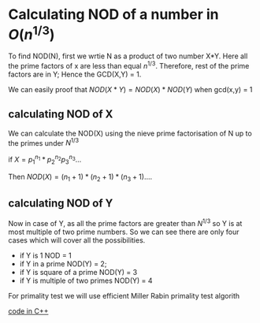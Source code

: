 
# Calculating NOD of a number in $O(n^{1/3})$
To find NOD(N), first we wrtie N as a product of two number X*Y. Here all the prime factors of x are less than equal $n^{1/3}$. Therefore, rest of the prime factors are in Y; Hence the GCD(X,Y) = 1. 

We can easily proof that $NOD(X * Y) = NOD(X) * NOD(Y)$ when gcd(x,y) = 1

## calculating NOD of X
We can calculate the NOD(X) using the nieve prime factorisation of N up to the primes under $N^{1/3}$ 

if $X = {p_1}^{n_1}*{p_2}^{n_2}{p_3}^{n_3}...$

Then $NOD(X) = ({n_1+1})*({n_2+1})*({n_3+1})....$

## calculating NOD of Y
Now in case of Y, as all the prime factors are greater than $N^{1/3}$ so Y is at most multiple of two prime numbers.
So we can see there are only four cases which will cover all the possibilities.
* if Y is 1 NOD = 1
* if Y in a prime NOD(Y) = 2;
* if Y is square of a prime NOD(Y) = 3
* if Y is multiple of two primes NOD(Y) = 4

For primality test we will use efficient Miller Rabin primality test algorith

[code in C++](https://github.com/srlabib/Competitve-programming-equipments/blob/main/Number%20Theory/Optimized_NOD.cpp) 
